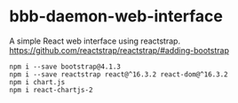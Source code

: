 # bbb-daemon-web-interface
A simple React web interface using reactstrap.<br>
<href>https://github.com/reactstrap/reactstrap/#adding-bootstrap</href>

```
npm i --save bootstrap@4.1.3
npm i --save reactstrap react@^16.3.2 react-dom@^16.3.2
npm i chart.js
npm i react-chartjs-2
```